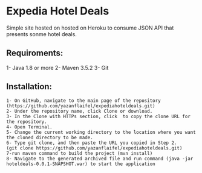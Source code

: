 # Expedia Hotel Deals
Simple site hosted on hosted on Heroku to consume JSON API that presents sonme hotel deals.

## Requiroments:
   1- Java 1.8 or more 
   2- Maven 3.5.2
   3- Git
    
## Installation: 
    1- On GitHub, navigate to the main page of the repository (https://github.com/yazanflaifel/expediahoteldeals.git)
    2- Under the repository name, click Clone or download.
    3- In the Clone with HTTPs section, click  to copy the clone URL for the repository.
    4- Open Terminal.
    5- Change the current working directory to the location where you want the cloned directory to be made.
    6- Type git clone, and then paste the URL you copied in Step 2.
    (git clone https://github.com/yazanflaifel/expediahoteldeals.git)
    7-run maven command to build the project (mvn install)
    8- Navigate to the generated archived file and run command (java -jar hoteldeals-0.0.1-SNAPSHOT.war) to start the application
